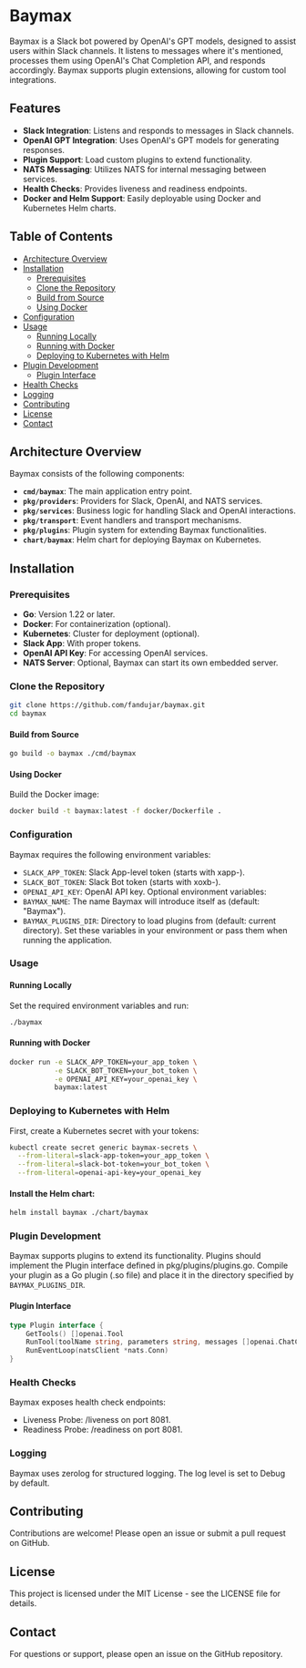 # Baymax

Baymax is a Slack bot powered by OpenAI's GPT models, designed to assist users within Slack channels. It listens to messages where it's mentioned, processes them using OpenAI's Chat Completion API, and responds accordingly. Baymax supports plugin extensions, allowing for custom tool integrations.

## Features

- **Slack Integration**: Listens and responds to messages in Slack channels.
- **OpenAI GPT Integration**: Uses OpenAI's GPT models for generating responses.
- **Plugin Support**: Load custom plugins to extend functionality.
- **NATS Messaging**: Utilizes NATS for internal messaging between services.
- **Health Checks**: Provides liveness and readiness endpoints.
- **Docker and Helm Support**: Easily deployable using Docker and Kubernetes Helm charts.

## Table of Contents

- [Architecture Overview](#architecture-overview)
- [Installation](#installation)
  - [Prerequisites](#prerequisites)
  - [Clone the Repository](#clone-the-repository)
  - [Build from Source](#build-from-source)
  - [Using Docker](#using-docker)
- [Configuration](#configuration)
- [Usage](#usage)
  - [Running Locally](#running-locally)
  - [Running with Docker](#running-with-docker)
  - [Deploying to Kubernetes with Helm](#deploying-to-kubernetes-with-helm)
- [Plugin Development](#plugin-development)
  - [Plugin Interface](#plugin-interface)
- [Health Checks](#health-checks)
- [Logging](#logging)
- [Contributing](#contributing)
- [License](#license)
- [Contact](#contact)

## Architecture Overview

Baymax consists of the following components:

- **`cmd/baymax`**: The main application entry point.
- **`pkg/providers`**: Providers for Slack, OpenAI, and NATS services.
- **`pkg/services`**: Business logic for handling Slack and OpenAI interactions.
- **`pkg/transport`**: Event handlers and transport mechanisms.
- **`pkg/plugins`**: Plugin system for extending Baymax functionalities.
- **`chart/baymax`**: Helm chart for deploying Baymax on Kubernetes.

## Installation

### Prerequisites

- **Go**: Version 1.22 or later.
- **Docker**: For containerization (optional).
- **Kubernetes**: Cluster for deployment (optional).
- **Slack App**: With proper tokens.
- **OpenAI API Key**: For accessing OpenAI services.
- **NATS Server**: Optional, Baymax can start its own embedded server.

### Clone the Repository

```bash
git clone https://github.com/fandujar/baymax.git
cd baymax
```

#### Build from Source
```bash
go build -o baymax ./cmd/baymax
```

#### Using Docker
Build the Docker image:

```bash
docker build -t baymax:latest -f docker/Dockerfile .
```

### Configuration
Baymax requires the following environment variables:

- `SLACK_APP_TOKEN`: Slack App-level token (starts with xapp-).
- `SLACK_BOT_TOKEN`: Slack Bot token (starts with xoxb-).
- `OPENAI_API_KEY`: OpenAI API key.
Optional environment variables:
- `BAYMAX_NAME`: The name Baymax will introduce itself as (default: "Baymax").
- `BAYMAX_PLUGINS_DIR`: Directory to load plugins from (default: current directory).
Set these variables in your environment or pass them when running the application.

### Usage

#### Running Locally
Set the required environment variables and run:

```bash
./baymax
```

#### Running with Docker
```bash
docker run -e SLACK_APP_TOKEN=your_app_token \
           -e SLACK_BOT_TOKEN=your_bot_token \
           -e OPENAI_API_KEY=your_openai_key \
           baymax:latest
```

### Deploying to Kubernetes with Helm
First, create a Kubernetes secret with your tokens:

```bash
kubectl create secret generic baymax-secrets \
  --from-literal=slack-app-token=your_app_token \
  --from-literal=slack-bot-token=your_bot_token \
  --from-literal=openai-api-key=your_openai_key
```

#### Install the Helm chart:

```bash
helm install baymax ./chart/baymax
```

### Plugin Development
Baymax supports plugins to extend its functionality. Plugins should implement the Plugin interface defined in pkg/plugins/plugins.go. Compile your plugin as a Go plugin (.so file) and place it in the directory specified by `BAYMAX_PLUGINS_DIR`.

#### Plugin Interface
```go
type Plugin interface {
    GetTools() []openai.Tool
    RunTool(toolName string, parameters string, messages []openai.ChatCompletionMessage, tools []openai.Tool) (string, error)
    RunEventLoop(natsClient *nats.Conn)
}
```

### Health Checks
Baymax exposes health check endpoints:

- Liveness Probe: /liveness on port 8081.
- Readiness Probe: /readiness on port 8081.

### Logging
Baymax uses zerolog for structured logging. The log level is set to Debug by default.

## Contributing
Contributions are welcome! Please open an issue or submit a pull request on GitHub.

## License
This project is licensed under the MIT License - see the LICENSE file for details.

## Contact
For questions or support, please open an issue on the GitHub repository.